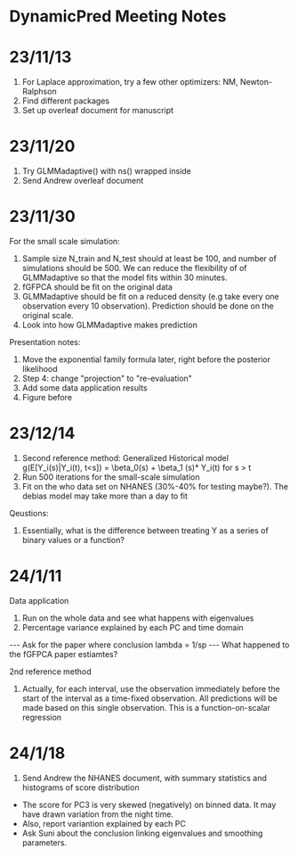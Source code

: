 # DynamicPred Meeting Notes

# 23/11/13
1. For Laplace approximation, try a few other optimizers: NM, Newton-Ralphson
2. Find different packages 
3. Set up overleaf document for manuscript 

# 23/11/20
1. Try GLMMadaptive() with ns() wrapped inside
2. Send Andrew overleaf document

# 23/11/30
For the small scale simulation:
1. Sample size N_train and N_test should at least be 100, and number of simulations should be 500. We can reduce the flexibility of of GLMMadaptive so that the model fits within 30 minutes.
2. fGFPCA should be fit on the original data
3. GLMMadaptive should be fit on a reduced density (e.g take every one observation every 10 observation). Prediction should be done on the original scale.  
4. Look into how GLMMadaptive makes prediction

Presentation notes: 
1. Move the exponential family formula later, right before the posterior likelihood
2. Step 4: change "projection" to "re-evaluation"
3. Add some data application results
3. Figure before 

# 23/12/14
1. Second reference method: Generalized Historical model
g(E[Y_i(s)|Y_i(t), t<s]) = \beta_0(s) + \beta_1 (s)* Y_i(t) for s > t
2. Run 500 iterations for the small-scale simulation
3. Fit on the who data set on NHANES (30%-40% for testing maybe?). The debias model may take more than a day to fit

Qeustions:
1. Essentially, what is the difference between treating Y as a series of binary values or a function?

# 24/1/11
Data application
1. Run on the whole data and see what happens with eigenvalues
2. Percentage variance explained by each PC and time domain

--- Ask for the paper where conclusion lambda = 1/sp
--- What happened to the fGFPCA paper estiamtes? 

2nd reference method
1. Actually, for each interval, use the observation immediately before the start of the interval as a time-fixed observation. All predictions will be made based on this single observation. This is a function-on-scalar regression


# 24/1/18
1. Send Andrew the NHANES document, with summary statistics and histograms of score distribution
- The score for PC3 is very skewed (negatively) on binned data. It may have drawn variation from the night time. 
- Also, report variantion explained by each PC
- Ask Suni about the conclusion linking eigenvalues and smoothing parameters. 





